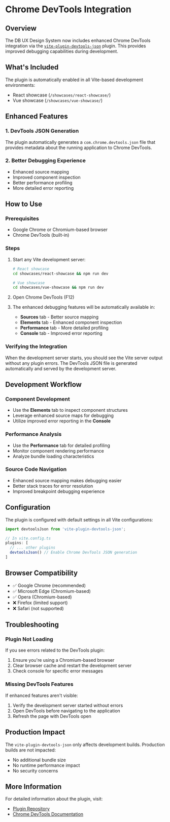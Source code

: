 # Chrome DevTools Integration

## Overview

The DB UX Design System now includes enhanced Chrome DevTools integration via the [`vite-plugin-devtools-json`](https://www.npmjs.com/package/vite-plugin-devtools-json) plugin. This provides improved debugging capabilities during development.

## What's Included

The plugin is automatically enabled in all Vite-based development environments:
- React showcase (`/showcases/react-showcase/`)
- Vue showcase (`/showcases/vue-showcase/`)

## Enhanced Features

### 1. DevTools JSON Generation
The plugin automatically generates a `com.chrome.devtools.json` file that provides metadata about the running application to Chrome DevTools.

### 2. Better Debugging Experience
- Enhanced source mapping
- Improved component inspection
- Better performance profiling
- More detailed error reporting

## How to Use

### Prerequisites
- Google Chrome or Chromium-based browser
- Chrome DevTools (built-in)

### Steps
1. Start any Vite development server:
   ```bash
   # React showcase
   cd showcases/react-showcase && npm run dev

   # Vue showcase
   cd showcases/vue-showcase && npm run dev
   ```

2. Open Chrome DevTools (F12)

3. The enhanced debugging features will be automatically available in:
   - **Sources** tab - Better source mapping
   - **Elements** tab - Enhanced component inspection
   - **Performance** tab - More detailed profiling
   - **Console** tab - Improved error reporting

### Verifying the Integration

When the development server starts, you should see the Vite server output without any plugin errors. The DevTools JSON file is generated automatically and served by the development server.

## Development Workflow

### Component Development
- Use the **Elements** tab to inspect component structures
- Leverage enhanced source maps for debugging
- Utilize improved error reporting in the **Console**

### Performance Analysis
- Use the **Performance** tab for detailed profiling
- Monitor component rendering performance
- Analyze bundle loading characteristics

### Source Code Navigation
- Enhanced source mapping makes debugging easier
- Better stack traces for error resolution
- Improved breakpoint debugging experience

## Configuration

The plugin is configured with default settings in all Vite configurations:

```typescript
import devtoolsJson from 'vite-plugin-devtools-json';

// In vite.config.ts
plugins: [
  // ... other plugins
  devtoolsJson() // Enable Chrome DevTools JSON generation
]
```

## Browser Compatibility

- ✅ Google Chrome (recommended)
- ✅ Microsoft Edge (Chromium-based)
- ✅ Opera (Chromium-based)
- ❌ Firefox (limited support)
- ❌ Safari (not supported)

## Troubleshooting

### Plugin Not Loading
If you see errors related to the DevTools plugin:
1. Ensure you're using a Chromium-based browser
2. Clear browser cache and restart the development server
3. Check console for specific error messages

### Missing DevTools Features
If enhanced features aren't visible:
1. Verify the development server started without errors
2. Open DevTools before navigating to the application
3. Refresh the page with DevTools open

## Production Impact

The `vite-plugin-devtools-json` only affects development builds. Production builds are not impacted:
- No additional bundle size
- No runtime performance impact
- No security concerns

## More Information

For detailed information about the plugin, visit:
- [Plugin Repository](https://github.com/ChromeDevTools/vite-plugin-devtools-json)
- [Chrome DevTools Documentation](https://developer.chrome.com/docs/devtools/)
